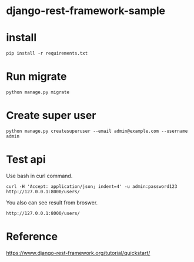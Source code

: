 # django-rest-framework-sample

# install
```
pip install -r requirements.txt
```

# Run migrate
```
python manage.py migrate
```

# Create super user
```
python manage.py createsuperuser --email admin@example.com --username admin
```

# Test api
Use bash in curl command.
```
curl -H 'Accept: application/json; indent=4' -u admin:password123 http://127.0.0.1:8000/users/
```

You also can see result from broswer.
```
http://127.0.0.1:8000/users/
```

# Reference
https://www.django-rest-framework.org/tutorial/quickstart/